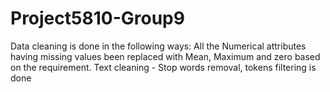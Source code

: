 # Project5810-Group9
Data cleaning is done in the following ways:
All the Numerical attributes having missing values been replaced with Mean, Maximum and zero based on the requirement.
Text cleaning - Stop words removal, tokens filtering is done
